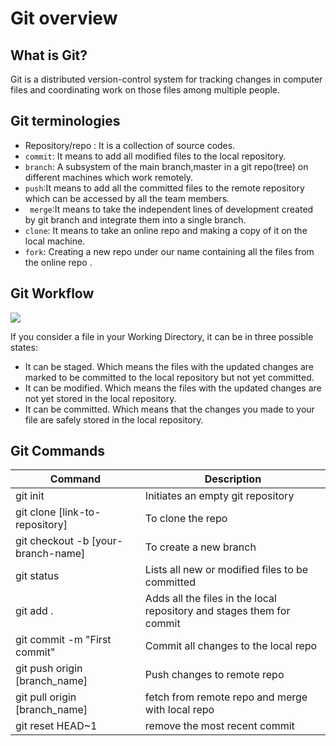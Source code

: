 # Git overview

## What is Git?
Git is a distributed version-control system for tracking changes in computer files and coordinating work on those files among multiple people.

## Git terminologies
*  Repository/repo : It is a collection of source codes.
* `commit`: It means to add all modified files to the local repository.
* `branch`: A subsystem of the main branch,master in a git repo(tree) on different machines which work remotely.
* `push`:It means to add all the committed files to the remote repository which can be accessed by all the team members.
* ` merge`:It means to take the independent lines of development created by git branch and integrate them into a single branch.
* `clone`: It means to take an online repo and making a copy of it on the local machine.
* `fork`: Creating a new repo under our name containing all the files from the online repo .

## Git Workflow

![](https://cdn-media-1.freecodecamp.org/images/1*iL2J8k4ygQlg3xriKGimbQ.png)

If you consider a file in your Working Directory, it can be in three possible states:

* It can be staged. Which means the files with the updated changes are marked to be committed to the local repository but not yet committed.
* It can be modified. Which means the files with the updated changes are not yet stored in the local repository.
* It can be committed. Which means that the changes you made to your file are safely stored in the local repository.

## Git Commands

|Command | Description |
| ------ | ------ |
| git init | Initiates an empty git repository |
| git clone [link-to-repository] | To clone the repo |
| git checkout -b [your-branch-name] | To create a new branch |
| git status | Lists all new or modified files to be committed |
| git add . | Adds all the files in the local repository and stages them for commit |
|git commit -m "First commit"|Commit all changes to the local repo|
| git push origin [branch_name]| Push changes to remote repo |
| git pull origin [branch_name]|fetch from remote repo and merge with local repo|
|git reset HEAD~1|remove the most recent commit|


